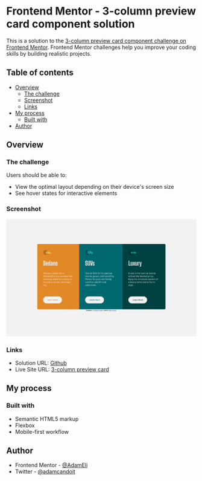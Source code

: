 # Frontend Mentor - 3-column preview card component solution

This is a solution to the [3-column preview card component challenge on Frontend Mentor](https://www.frontendmentor.io/challenges/3column-preview-card-component-pH92eAR2-). Frontend Mentor challenges help you improve your coding skills by building realistic projects.

## Table of contents

- [Overview](#overview)
  - [The challenge](#the-challenge)
  - [Screenshot](#screenshot)
  - [Links](#links)
- [My process](#my-process)
  - [Built with](#built-with)
- [Author](#author)

## Overview

### The challenge

Users should be able to:

- View the optimal layout depending on their device's screen size
- See hover states for interactive elements

### Screenshot

![](./final_screenshot/screenshot.png)

### Links

- Solution URL: [Github](https://github.com/AdamElitzur/FM-3-column-preview-card-component)
- Live Site URL: [3-column preview card](https://fm-3-column-preview-card-component-steel.vercel.app/)

## My process

### Built with

- Semantic HTML5 markup
- Flexbox
- Mobile-first workflow

## Author

- Frontend Mentor - [@AdamEli](https://www.frontendmentor.io/profile/adameli)
- Twitter - [@adamcandoit](https://twitter.com/adamcandoit)
